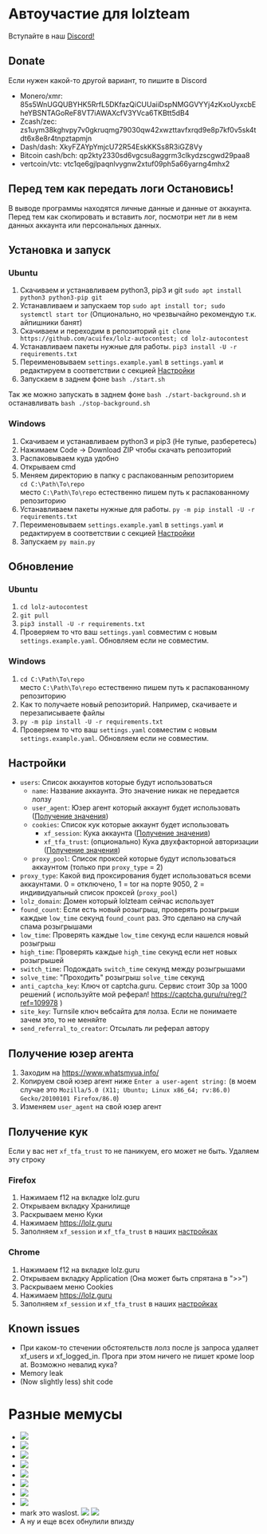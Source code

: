 # Автоучастие для lolzteam

Вступайте в наш [Discord!](https://discord.gg/ZhzmeVeGT7)

## Donate

Если нужен какой-то другой вариант, то пишите в Discord

- Monero/xmr: 85s5WnUGQUBYHK5RrfL5DKfazQiCUUaiiDspNMGGVYYj4zKxoUyxcbEheYBSNTAGoReF8VT7iAWAXcfV3YVca6TKBtt5dB4
- Zcash/zec: zs1uym38kghvpy7v0gkruqmg79030qw42xwzttavfxrqd9e8p7kf0v5sk4tdt6x8e8r4tnpztapmjn
- Dash/dash: XkyFZAYpYmjcU72R54EskKKSs8R3iGZ8Vy
- Bitcoin cash/bch: qp2kty2330sd6vgcsu8aggrm3clkydzscgwd29paa8
- vertcoin/vtc: vtc1qe6gjlpaqnlvygnw2xtuf09ph5a66yarng4mhx2

## Перед тем как передать логи Остановись!

В выводе программы находятся личные данные и данные от аккаунта.
Перед тем как скопировать и вставить лог, посмотри нет ли в нем данных аккаунта или персональных данных.

## Установка и запуск

### Ubuntu

1. Скачиваем и устанавливаем python3, pip3 и git `sudo apt install python3 python3-pip git`
2. Устанавливаем и запускаем тор `sudo apt install tor; sudo systemctl start tor` (Опционально, но чрезвычайно рекомендую т.к. айпишники банят)
3. Скачиваем и переходим в репозиторий `git clone https://github.com/acuifex/lolz-autocontest; cd lolz-autocontest`
4. Устанавливаем пакеты нужные для работы.
`pip3 install -U -r requirements.txt`
5. Переименовываем `settings.example.yaml` в `settings.yaml` и редактируем в соответствии с секцией [Настройки](#Настройки)
6. Запускаем в заднем фоне `bash ./start.sh`

Так же можно запускать в заднем фоне `bash ./start-background.sh` и останавливать `bash ./stop-background.sh`

### Windows

1. Скачиваем и устанавливаем python3 и pip3 (Не тупые, разберетесь)
2. Нажимаем Code -> Download ZIP чтобы скачать репозиторий
3. Распаковываем куда удобно
4. Открываем cmd
5. Меняем директорию в папку с распакованным репозиторием <br> 
`cd C:\Path\To\repo` <br>
место `C:\Path\To\repo` естественно пишем путь к распакованному репозиторию
6. Устанавливаем пакеты нужные для работы.
`py -m pip install -U -r requirements.txt` <br>
7. Переименовываем `settings.example.yaml` в `settings.yaml` и редактируем в соответствии с секцией [Настройки](#Настройки)
8. Запускаем `py main.py`

## Обновление

### Ubuntu

1. `cd lolz-autocontest`
2. `git pull`
3. `pip3 install -U -r requirements.txt`
4. Проверяем то что ваш `settings.yaml` совместим с новым `settings.example.yaml`. Обновляем если не совместим.

### Windows

1. `cd C:\Path\To\repo` <br>
   место `C:\Path\To\repo` естественно пишем путь к распакованному репозиторию
2. Как то получаете новый репозиторий. Например, скачиваете и перезаписываете файлы
3. `py -m pip install -U -r requirements.txt`
4. Проверяем то что ваш `settings.yaml` совместим с новым `settings.example.yaml`. Обновляем если не совместим.

## Настройки

- `users`: Список аккаунтов которые будут использоваться
  - `name`: Название аккаунта. Это значение никак не передается лолзу
  - `user_agent`: Юзер агент который аккаунт будет использовать ([Получение значения](#Получение-юзер-агента))
  - `cookies`: Список кук которые аккаунт будет использовать
    - `xf_session`: Кука аккаунта ([Получение значения](#Получение-кук))
    - `xf_tfa_trust`: (опционально) Кука двухфакторной авторизации ([Получение значения](#Получение-кук))
  - `proxy_pool`: Список проксей которые будут использоваться аккаунтом (только при `proxy_type` = 2)
- `proxy_type`: Какой вид проксирования будет использоваться всеми аккаунтами. 0 = отключено, 1 = tor на порте 9050, 2 = индивидуальный список проксей (`proxy_pool`)
- `lolz_domain`: Домен который lolzteam сейчас использует
- `found_count`: Если есть новый розыгрыш, проверять розыгрыши каждые `low_time` секунд `found_count` раз. Это сделано на случай спама розыгрышами
- `low_time`: Проверять каждые `low_time` секунд если нашелся новый розыгрыш
- `high_time`: Проверять каждые `high_time` секунд если нет новых розыгрышей
- `switch_time`: Подождать `switch_time` секунд между розыгрышами
- `solve_time`: "Проходить" розыгрыш `solve_time` секунд
- `anti_captcha_key`: Ключ от captcha.guru. Сервис стоит 30р за 1000 решений ( используйте мой реферал! https://captcha.guru/ru/reg/?ref=109978 )
- `site_key`: Turnsile ключ вебсайта для лолза. Если не понимаете зачем это, то не меняйте
- `send_referral_to_creator`: Отсылать ли реферал автору

## Получение юзер агента

1. Заходим на https://www.whatsmyua.info/
2. Копируем свой юзер агент ниже `Enter a user-agent string:` (в моем случае это `Mozilla/5.0 (X11; Ubuntu; Linux x86_64; rv:86.0) Gecko/20100101 Firefox/86.0`)
3. Изменяем `user_agent` на свой юзер агент

## Получение кук

Если у вас нет `xf_tfa_trust` то не паникуем, его может не быть. Удаляем эту строку

### Firefox

1. Нажимаем f12 на вкладке lolz.guru
2. Открываем вкладку Хранилище
3. Раскрываем меню Куки
4. Нажимаем https://lolz.guru
5. Заполняем `xf_session` и `xf_tfa_trust` в наших [настройках](#Настройки)

### Chrome

1. Нажимаем f12 на вкладке lolz.guru
2. Открываем вкладку Application (Она может быть спрятана в ">>")
3. Раскрываем меню Cookies
4. Нажимаем https://lolz.guru
5. Заполняем `xf_session` и `xf_tfa_trust` в наших [настройках](#Настройки)

## Known issues

- При каком-то стечении обстоятельств лолз после js запроса удаляет xf_users и xf_logged_in. Прога при этом ничего не пишет кроме loop at. Возможно невалид кука?
- Memory leak
- (Now slightly less) shit code

# Разные мемусы

* ![](https://i.imgur.com/0x6tQS2.png)
* ![](https://i.imgur.com/gny8CLz.png)
* ![](https://i.imgur.com/OXg6MzD.png)
* ![](https://i.imgur.com/O54NEHp.png)
* ![](https://i.imgur.com/s5B7O5a.png)
* ![](https://i.imgur.com/HBUGQbo.jpg)
* ![](https://i.imgur.com/7YRO68Z.jpg)
* ![](https://i.imgur.com/Sat30qW.jpg)
* mark это waslost.
![](https://i.imgur.com/cw1O6B8.png)
![](https://i.imgur.com/d4LQBuR.png)
* А ну и еще всех обнулили впизду
